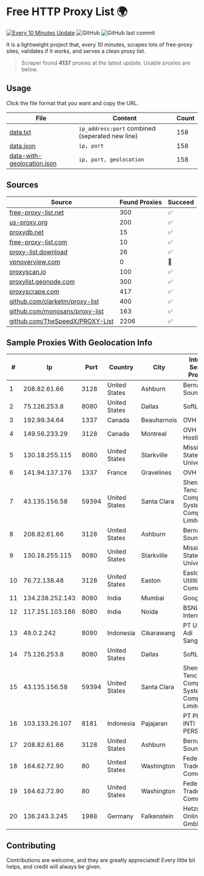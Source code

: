 
# Free HTTP Proxy List 🌍

[![Every 10 Minutes Update](https://github.com/mertguvencli/http-proxy-list/actions/workflows/main.yml/badge.svg?branch=main)](https://github.com/mertguvencli/http-proxy-list/actions/workflows/main.yml)
![GitHub](https://img.shields.io/github/license/mertguvencli/http-proxy-list)
![GitHub last commit](https://img.shields.io/github/last-commit/mertguvencli/http-proxy-list)

It is a lightweight project that, every 10 minutes, scrapes lots of free-proxy sites, validates if it works, and serves a clean proxy list.


> Scraper found **4137** proxies at the latest update. Usable proxies are below.

## Usage

Click the file format that you want and copy the URL.


|File|Content|Count|
|----|-------|-----|
|[data.txt](https://raw.githubusercontent.com/mertguvencli/http-proxy-list/main/proxy-list/data.txt)|`ip_address:port` combined (seperated new line)|158|
|[data.json](https://raw.githubusercontent.com/mertguvencli/http-proxy-list/main/proxy-list/data.json)|`ip, port`|158|
|[data-with-geolocation.json](https://raw.githubusercontent.com/mertguvencli/http-proxy-list/main/proxy-list/data-with-geolocation.json)|`ip, port, geolocation`|158|

## Sources

|Source|Found Proxies|Succeed|
|------|-------------|-------|
|[free-proxy-list.net](https://free-proxy-list.net)|300|✅|
|[us-proxy.org](https://www.us-proxy.org)|200|✅|
|[proxydb.net](http://proxydb.net)|15|✅|
|[free-proxy-list.com](https://free-proxy-list.com/?page=&port=&type%5B%5D=http&type%5B%5D=https&up_time=0&search=Search)|10|✅|
|[proxy-list.download](https://www.proxy-list.download/HTTP)|26|✅|
|[vpnoverview.com](https://vpnoverview.com/privacy/anonymous-browsing/free-proxy-servers)|0|🚫|
|[proxyscan.io](https://www.proxyscan.io)|100|✅|
|[proxylist.geonode.com](https://proxylist.geonode.com/api/proxy-list?limit=300&page=1&sort_by=lastChecked&sort_type=desc&protocols=http,https)|300|✅|
|[proxyscrape.com](https://api.proxyscrape.com/v2/?request=displayproxies&protocol=http&timeout=10000&country=all&ssl=all&anonymity=all)|417|✅|
|[github.com/clarketm/proxy-list](https://raw.githubusercontent.com/clarketm/proxy-list/master/proxy-list-raw.txt)|400|✅|
|[github.com/monosans/proxy-list](https://raw.githubusercontent.com/monosans/proxy-list/main/proxies/http.txt)|163|✅|
|[github.com/TheSpeedX/PROXY-List](https://raw.githubusercontent.com/TheSpeedX/PROXY-List/master/http.txt)|2206|✅|


## Sample Proxies With Geolocation Info

|#|Ip|Port|Country|City|Internet Service Provider|
|-|--|----|-------|----|-------------------------|
|1|208.82.61.66|3128|United States|Ashburn|Bernardi Sounds|
|2|75.126.253.8|8080|United States|Dallas|SoftLayer|
|3|192.99.34.64|1337|Canada|Beauharnois|OVH SAS|
|4|149.56.233.29|3128|Canada|Montreal|OVH Hosting|
|5|130.18.255.115|8080|United States|Starkville|Mississippi State University|
|6|141.94.137.176|1337|France|Gravelines|OVH SAS|
|7|43.135.156.58|59394|United States|Santa Clara|Shenzhen Tencent Computer Systems Company Limited|
|8|208.82.61.66|3128|United States|Ashburn|Bernardi Sounds|
|9|130.18.255.115|8080|United States|Starkville|Mississippi State University|
|10|76.72.138.48|3128|United States|Easton|Easton Utilities Commission|
|11|134.238.252.143|8080|India|Mumbai|Google LLC|
|12|117.251.103.186|8080|India|Noida|BSNL Internet|
|13|49.0.2.242|8090|Indonesia|Cikarawang|PT Usaha Adi Sanggoro|
|14|75.126.253.8|8080|United States|Dallas|SoftLayer|
|15|43.135.156.58|59394|United States|Santa Clara|Shenzhen Tencent Computer Systems Company Limited|
|16|103.133.26.107|8181|Indonesia|Pajajaran|PT PHATRIA INTI PERSADA|
|17|208.82.61.66|3128|United States|Ashburn|Bernardi Sounds|
|18|164.62.72.90|80|United States|Washington|Federal Trade Commission|
|19|164.62.72.90|80|United States|Washington|Federal Trade Commission|
|20|136.243.3.245|1988|Germany|Falkenstein|Hetzner Online GmbH|



## Contributing

Contributions are welcome, and they are greatly appreciated! Every
little bit helps, and credit will always be given.

